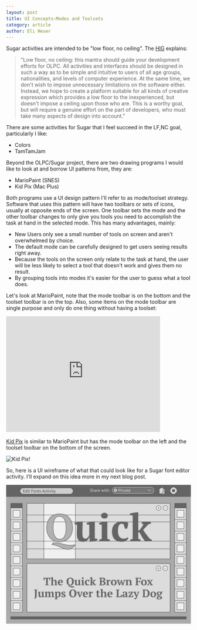 ```yaml
---
layout: post
title: UI Concepts—Modes and Toolsets
category: article
author: Eli Heuer
---
```


Sugar activities are intended to be "low floor, no ceiling". The [HIG](http://wiki.laptop.org/go/OLPC_Human_Interface_Guidelines) explains:

>"Low floor, no ceiling: this mantra should guide your development efforts for OLPC. All activities and interfaces should be designed in such a way as to be simple and intuitive to users of all age groups, nationalities, and levels of computer experience. At the same time, we don't wish to impose unnecessary limitations on the software either. Instead, we hope to create a platform suitable for all kinds of creative expression which provides a low floor to the inexperienced, but doesn't impose a ceiling upon those who are. This is a worthy goal, but will require a genuine effort on the part of developers, who must take many aspects of design into account."

There are some activities for Sugar that I feel succeed in the LF,NC goal, particularly I like:

* Colors
* TamTamJam

Beyond the OLPC/Sugar project, there are two drawing  programs I would like to look at and borrow UI patterns from, they are:

* MarioPaint (SNES)
* Kid Pix (Mac Plus)

Both programs use a UI design pattern I'll refer to as mode/toolset strategy. Software that uses this pattern will have two toolbars or sets of icons, usually at opposite ends of the screen. One toolbar sets the mode and the other toolbar changes to only give you tools you need to accomplish the task at hand in the selected mode. This has many advantages, mainly:

* New Users only see a small number of tools on screen and aren't overwhelmed by choice. 
* The default mode can be carefully designed to get users seeing results right away. 
* Because the tools on the screen only relate to the task at hand, the user will be less likely to select a tool that doesn't work and gives them no result.
* By grouping tools into modes it's easier for the user to guess what a tool does. 

Let's look at MarioPaint, note that the mode toolbar is on the bottom and the toolset toolbar is on the top. Also, some items on the mode toolbar are single purpose and only do one thing without having a toolset:

<iframe width="420" height="315" src="https://www.youtube.com/embed/z99vk2qB-lo" frameborder="0" allowfullscreen></iframe>

[Kid Pix](https://jamesfriend.com.au/pce-js/) is similar to MarioPaint but has the mode toolbar on the left and the toolset toolbar on the bottom of the screen. 

![Kid Pix!](http://i.imgur.com/jF1CZJf.jpg)

So, here is a UI wireframe of what that could look like for a Sugar font editor activity. I'll expand on this idea more in my next blog post. 

![wireframe of the 'Workspaces and Toolsets' UI concept ](files/img/wireframe_concept_01_basic.svg)

